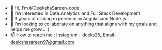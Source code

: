 - 👋 Hi, I’m @DeekshaSareen-code
- 👀 I’m interested in Data Analytics and Full Stack Development
- 🌱 3 years of coding experience in Angular and Node.js.
- 💞️ I’m looking to collaborate on anything that aligns with my goals and helps me grow... ;)
- 📫 How to reach me : Instagram - deeks25, Email- deekshasareen97@gmail.com

<!---
DeekshaSareen-code/DeekshaSareen-code is a ✨ special ✨ repository because its `README.md` (this file) appears on your GitHub profile.
You can click the Preview link to take a look at your changes.
--->
